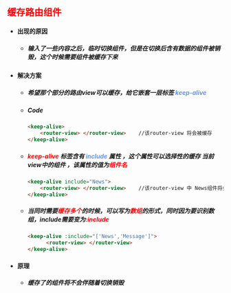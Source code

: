## <font color='red'>缓存路由组件</font>



- #### 出现的原因

  - ##### 输入了一些内容之后，临时切换组件，但是在切换后含有数据的组件被销毁，这个时候需要组件被缓存下来



- #### 解决方案

  - ##### 希望那个部分的路由view可以缓存，给它嵌套一层标签  <font color='cornflowerblue'>keep-alive</font>

  - ##### Code

    ```html
    <keep-alive>
    	<router-view> </router-view>	//该router-view 将会被缓存
    </keep-alive>
    ```

  - ##### <font color='red'>keep-alive</font> 标签含有 <font color='cornflowerblue'>include</font> 属性 ，这个属性可以选择性的缓存 当前 view中的组件 ，该属性的值为<font color='red'>组件名</font> 

    ```html
    <keep-alive include="News">
    	<router-view> </router-view>	//该router-view 中 News组件将会被缓存
    </keep-alive>
    ```

  - ##### 当同时需要<font color='red'>缓存多个</font>的时候，可以写为<font color='red'>数组</font>的形式，同时因为要识别数组，include需要变为<font color='red'>:include</font>

    ```html
    <keep-alive :include="['News','Message']">
          <router-view> </router-view>
    </keep-alive>
    ```

    

- #### 原理

  - ##### 缓存了的组件将不会伴随着切换销毁